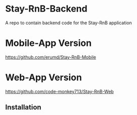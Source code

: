 # Stay-RnB-Backend

A repo to contain backend code for the Stay-RnB application


# Mobile-App Version
https://github.com/erumd/Stay-RnB-Mobile

# Web-App Version
https://github.com/code-monkey713/Stay-RnB-Web

## Installation
